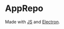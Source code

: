 # AppRepo
Made with <a href="https://javascript.com">JS</a> and <a href="https://www.electronjs.org">Electron</a>.
